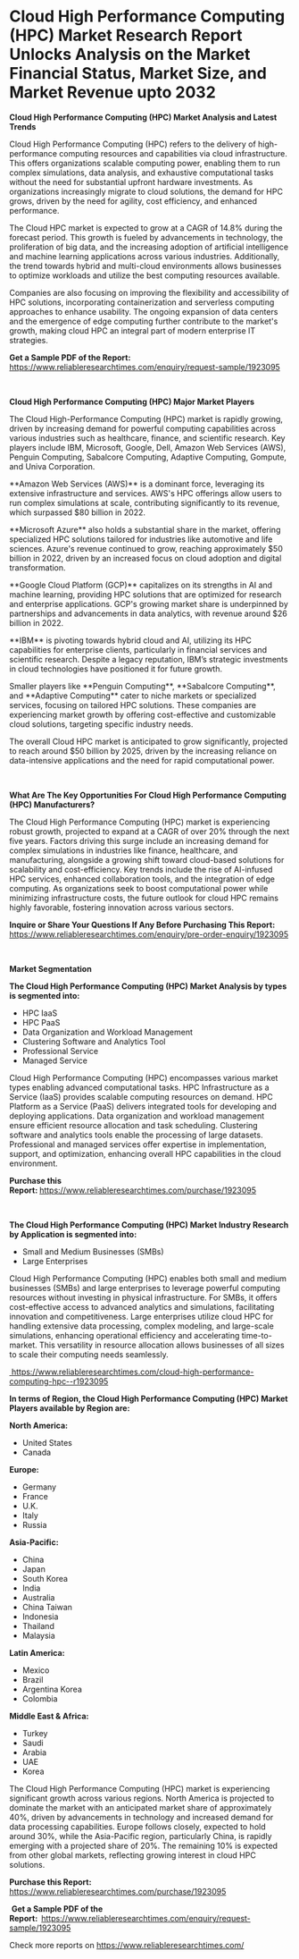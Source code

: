 <p><h1>Cloud High Performance Computing (HPC) Market Research Report Unlocks Analysis on the Market Financial Status, Market Size, and Market Revenue upto 2032</h1></p><p><strong>Cloud High Performance Computing (HPC) Market Analysis and Latest Trends</strong></p>
<p><p>Cloud High Performance Computing (HPC) refers to the delivery of high-performance computing resources and capabilities via cloud infrastructure. This offers organizations scalable computing power, enabling them to run complex simulations, data analysis, and exhaustive computational tasks without the need for substantial upfront hardware investments. As organizations increasingly migrate to cloud solutions, the demand for HPC grows, driven by the need for agility, cost efficiency, and enhanced performance.</p><p>The Cloud HPC market is expected to grow at a CAGR of 14.8% during the forecast period. This growth is fueled by advancements in technology, the proliferation of big data, and the increasing adoption of artificial intelligence and machine learning applications across various industries. Additionally, the trend towards hybrid and multi-cloud environments allows businesses to optimize workloads and utilize the best computing resources available. </p><p>Companies are also focusing on improving the flexibility and accessibility of HPC solutions, incorporating containerization and serverless computing approaches to enhance usability. The ongoing expansion of data centers and the emergence of edge computing further contribute to the market's growth, making cloud HPC an integral part of modern enterprise IT strategies.</p></p>
<p><strong>Get a Sample PDF of the Report:&nbsp;</strong> <a href="https://www.reliableresearchtimes.com/enquiry/request-sample/1923095?utm_campaign=3054&utm_medium=2&utm_source=Github&utm_content=ia&utm_term=28032025&utm_id=cloud-high-performance-computing-hpc">https://www.reliableresearchtimes.com/enquiry/request-sample/1923095</a></p>
<p>&nbsp;</p>
<p><strong>Cloud High Performance Computing (HPC) Major Market Players</strong></p>
<p><p>The Cloud High-Performance Computing (HPC) market is rapidly growing, driven by increasing demand for powerful computing capabilities across various industries such as healthcare, finance, and scientific research. Key players include IBM, Microsoft, Google, Dell, Amazon Web Services (AWS), Penguin Computing, Sabalcore Computing, Adaptive Computing, Gompute, and Univa Corporation.</p><p>**Amazon Web Services (AWS)** is a dominant force, leveraging its extensive infrastructure and services. AWS's HPC offerings allow users to run complex simulations at scale, contributing significantly to its revenue, which surpassed $80 billion in 2022.</p><p>**Microsoft Azure** also holds a substantial share in the market, offering specialized HPC solutions tailored for industries like automotive and life sciences. Azure's revenue continued to grow, reaching approximately $50 billion in 2022, driven by an increased focus on cloud adoption and digital transformation.</p><p>**Google Cloud Platform (GCP)** capitalizes on its strengths in AI and machine learning, providing HPC solutions that are optimized for research and enterprise applications. GCP's growing market share is underpinned by partnerships and advancements in data analytics, with revenue around $26 billion in 2022.</p><p>**IBM** is pivoting towards hybrid cloud and AI, utilizing its HPC capabilities for enterprise clients, particularly in financial services and scientific research. Despite a legacy reputation, IBM’s strategic investments in cloud technologies have positioned it for future growth.</p><p>Smaller players like **Penguin Computing**, **Sabalcore Computing**, and **Adaptive Computing** cater to niche markets or specialized services, focusing on tailored HPC solutions. These companies are experiencing market growth by offering cost-effective and customizable cloud solutions, targeting specific industry needs.</p><p>The overall Cloud HPC market is anticipated to grow significantly, projected to reach around $50 billion by 2025, driven by the increasing reliance on data-intensive applications and the need for rapid computational power.</p></p>
<p>&nbsp;</p>
<p><strong>What Are The Key Opportunities For Cloud High Performance Computing (HPC) Manufacturers?</strong></p>
<p><p>The Cloud High Performance Computing (HPC) market is experiencing robust growth, projected to expand at a CAGR of over 20% through the next five years. Factors driving this surge include an increasing demand for complex simulations in industries like finance, healthcare, and manufacturing, alongside a growing shift toward cloud-based solutions for scalability and cost-efficiency. Key trends include the rise of AI-infused HPC services, enhanced collaboration tools, and the integration of edge computing. As organizations seek to boost computational power while minimizing infrastructure costs, the future outlook for cloud HPC remains highly favorable, fostering innovation across various sectors.</p></p>
<p><strong>Inquire or Share Your Questions If Any Before Purchasing This Report:</strong> <a href="https://www.reliableresearchtimes.com/enquiry/pre-order-enquiry/1923095?utm_campaign=3054&utm_medium=2&utm_source=Github&utm_content=ia&utm_term=28032025&utm_id=cloud-high-performance-computing-hpc">https://www.reliableresearchtimes.com/enquiry/pre-order-enquiry/1923095</a></p>
<p>&nbsp;</p>
<p><strong>Market Segmentation</strong></p>
<p><strong>The Cloud High Performance Computing (HPC) Market Analysis by types is segmented into:</strong></p>
<p><ul><li>HPC IaaS</li><li>HPC PaaS</li><li>Data Organization and Workload Management</li><li>Clustering Software and Analytics Tool</li><li>Professional Service</li><li>Managed Service</li></ul></p>
<p><p>Cloud High Performance Computing (HPC) encompasses various market types enabling advanced computational tasks. HPC Infrastructure as a Service (IaaS) provides scalable computing resources on demand. HPC Platform as a Service (PaaS) delivers integrated tools for developing and deploying applications. Data organization and workload management ensure efficient resource allocation and task scheduling. Clustering software and analytics tools enable the processing of large datasets. Professional and managed services offer expertise in implementation, support, and optimization, enhancing overall HPC capabilities in the cloud environment.</p></p>
<p><strong>Purchase this Report:&nbsp;</strong><a href="https://www.reliableresearchtimes.com/purchase/1923095?utm_campaign=3054&utm_medium=2&utm_source=Github&utm_content=ia&utm_term=28032025&utm_id=cloud-high-performance-computing-hpc">https://www.reliableresearchtimes.com/purchase/1923095</a></p>
<p>&nbsp;</p>
<p><strong>The Cloud High Performance Computing (HPC) Market Industry Research by Application is segmented into:</strong></p>
<p><ul><li>Small and Medium Businesses (SMBs)</li><li>Large Enterprises</li></ul></p>
<p><p>Cloud High Performance Computing (HPC) enables both small and medium businesses (SMBs) and large enterprises to leverage powerful computing resources without investing in physical infrastructure. For SMBs, it offers cost-effective access to advanced analytics and simulations, facilitating innovation and competitiveness. Large enterprises utilize cloud HPC for handling extensive data processing, complex modeling, and large-scale simulations, enhancing operational efficiency and accelerating time-to-market. This versatility in resource allocation allows businesses of all sizes to scale their computing needs seamlessly.</p></p>
<p><a href="https://www.reliableresearchtimes.com/cloud-high-performance-computing-hpc--r1923095?utm_campaign=3054&utm_medium=2&utm_source=Github&utm_content=ia&utm_term=28032025&utm_id=cloud-high-performance-computing-hpc">&nbsp;https://www.reliableresearchtimes.com/cloud-high-performance-computing-hpc--r1923095</a></p>
<p><strong>In terms of Region, the Cloud High Performance Computing (HPC) Market Players available by Region are:</strong></p>
<p>
    <p> <strong> North America: </strong>
        <ul>
            <li>United States</li>
            <li>Canada</li>
        </ul>
        </p> 
    <p> <strong> Europe: </strong>
        <ul>
            <li>Germany</li>
            <li>France</li>
            <li>U.K.</li>
            <li>Italy</li>
            <li>Russia</li>
        </ul>
        </p> 
    <p> <strong> Asia-Pacific: </strong>
        <ul>
            <li>China</li>
            <li>Japan</li>
            <li>South Korea</li>
            <li>India</li>
            <li>Australia</li>
            <li>China Taiwan</li>
            <li>Indonesia</li>
            <li>Thailand</li>
            <li>Malaysia</li>
        </ul>
        </p> 
    <p> <strong> Latin America: </strong>
        <ul>
            <li>Mexico</li>
            <li>Brazil</li>
            <li>Argentina Korea</li>
            <li>Colombia</li>
        </ul>
        </p> 
    <p> <strong> Middle East & Africa: </strong>
        <ul>
            <li>Turkey</li>
            <li>Saudi</li>
            <li>Arabia</li>
            <li>UAE</li>
            <li>Korea</li>
        </ul>
    </p>
    </p>
<p><p>The Cloud High Performance Computing (HPC) market is experiencing significant growth across various regions. North America is projected to dominate the market with an anticipated market share of approximately 40%, driven by advancements in technology and increased demand for data processing capabilities. Europe follows closely, expected to hold around 30%, while the Asia-Pacific region, particularly China, is rapidly emerging with a projected share of 20%. The remaining 10% is expected from other global markets, reflecting growing interest in cloud HPC solutions.</p></p>
<p><strong>Purchase this Report: </strong><a href="https://www.reliableresearchtimes.com/purchase/1923095?utm_campaign=3054&utm_medium=2&utm_source=Github&utm_content=ia&utm_term=28032025&utm_id=cloud-high-performance-computing-hpc">https://www.reliableresearchtimes.com/purchase/1923095</a></p>
<p>&nbsp;<strong>Get a Sample PDF of the Report:&nbsp;&nbsp;</strong><a href="https://www.reliableresearchtimes.com/enquiry/request-sample/1923095?utm_campaign=3054&utm_medium=2&utm_source=Github&utm_content=ia&utm_term=28032025&utm_id=cloud-high-performance-computing-hpc">https://www.reliableresearchtimes.com/enquiry/request-sample/1923095</a></p>
<p><strong></strong></p>
<p>Check more reports on <a href="https://www.reliableresearchtimes.com/?utm_campaign=3054&utm_medium=2&utm_source=Github&utm_content=ia&utm_term=28032025&utm_id=cloud-high-performance-computing-hpc">https://www.reliableresearchtimes.com/</a></p>